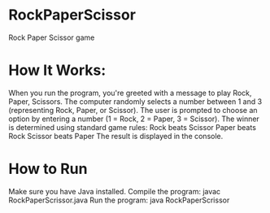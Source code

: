 # RockPaperScissor
Rock Paper Scissor game

# How It Works:
When you run the program, you're greeted with a message to play Rock, Paper, Scissors.
The computer randomly selects a number between 1 and 3 (representing Rock, Paper, or Scissor).
The user is prompted to choose an option by entering a number (1 = Rock, 2 = Paper, 3 = Scissor).
The winner is determined using standard game rules:
  Rock beats Scissor
  Paper beats Rock
  Scissor beats Paper
The result is displayed in the console.

# How to Run
Make sure you have Java installed.
Compile the program:
  javac RockPaperScrissor.java
Run the program:
  java RockPaperScrissor
